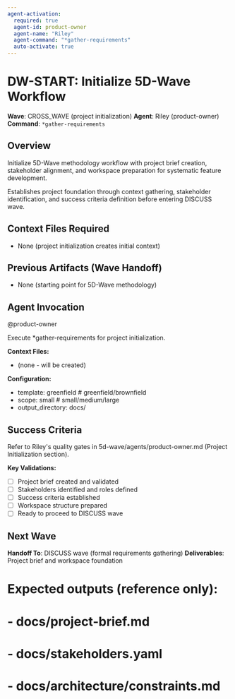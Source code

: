 ```yaml
---
agent-activation:
  required: true
  agent-id: product-owner
  agent-name: "Riley"
  agent-command: "*gather-requirements"
  auto-activate: true
---
```


# DW-START: Initialize 5D-Wave Workflow

**Wave**: CROSS_WAVE (project initialization)
**Agent**: Riley (product-owner)
**Command**: `*gather-requirements`

## Overview

Initialize 5D-Wave methodology workflow with project brief creation, stakeholder alignment, and workspace preparation for systematic feature development.

Establishes project foundation through context gathering, stakeholder identification, and success criteria definition before entering DISCUSS wave.

## Context Files Required

- None (project initialization creates initial context)

## Previous Artifacts (Wave Handoff)

- None (starting point for 5D-Wave methodology)

## Agent Invocation

@product-owner

Execute \*gather-requirements for project initialization.

**Context Files:**

- (none - will be created)

**Configuration:**

- template: greenfield # greenfield/brownfield
- scope: small # small/medium/large
- output_directory: docs/

## Success Criteria

Refer to Riley's quality gates in 5d-wave/agents/product-owner.md (Project Initialization section).

**Key Validations:**

- [ ] Project brief created and validated
- [ ] Stakeholders identified and roles defined
- [ ] Success criteria established
- [ ] Workspace structure prepared
- [ ] Ready to proceed to DISCUSS wave

## Next Wave

**Handoff To**: DISCUSS wave (formal requirements gathering)
**Deliverables**: Project brief and workspace foundation

# Expected outputs (reference only):

# - docs/project-brief.md

# - docs/stakeholders.yaml

# - docs/architecture/constraints.md
